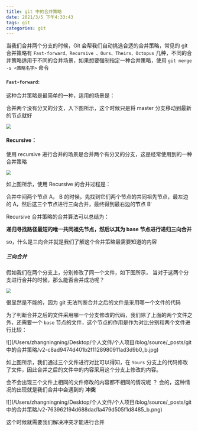 ```yaml
---
title: git 中的合并策略
date: 2021/3/5 下午4:33:43
tags: git
categories: git
---
```


当我们合并两个分支的时候，Git 会帮我们自动挑选合适的合并策略，常见的 git 合并策略有 `Fast-forward、Recursive 、Ours、Theirs、Octopus` 几种，不同的合并策略适用于不同的合并场景，如果想要强制指定一种合并策略，使用 `git merge -s <策略名字>` 命令

#### `Fast-forward`:

这种合并策略是最简单的一种，适用的场景是：

合并两个没有分叉的分支，入下图所示，这个时候只是将 master 分支移动到最新的节点就好

<img src="/Users/zhangningning/Desktop/个人文件/个人项目/blog/source/_posts/git 中的合并策略/v2-e881bee3a250dd0aca96b6a11241ab78_b.jpg" style="zoom:80%;" />



#### Recursive：

使用  recursive 进行合并的场景是合并两个有分叉的分支，这是经常使用到的一种合并策略



<img src="/Users/zhangningning/Desktop/个人文件/个人项目/blog/source/_posts/git 中的合并策略/v2-ab724ead18c6fc8ada3c10257fabf84a_b.png" style="zoom:80%;" />



如上图所示，使用 Recursive 的合并过程是：

合并中间两个节点 A， B 的时候，先找到它们两个节点的共同祖先节点，最左边的 A，然后这三个节点进行三向合并，最终得到最右边的节点 B‘

Recursive 合并策略的合并算法可以总结为：

**递归寻找路径最短的唯一共同祖先节点，然后以其为 base 节点进行递归三向合并**

so，什么是三向合并就是我们了解这个合并策略最需要知道的内容

##### 三向合并

假如我们在两个分支上，分别修改了同一个文件，如下图所示， 当对于这两个分支进行合并的时候，那么能否合并成功呢？



<img src="/Users/zhangningning/Desktop/个人文件/个人项目/blog/source/_posts/git 中的合并策略/v2-8308f536b1986fd877fd360cbd6e9ed9_b.png" style="zoom:80%;" />



很显然是不能的，因为 git 无法判断合并之后的文件是采用哪一个文件的代码

为了判断合并之后的文件采用哪一个分支修改的代码，我们除了上面的两个文件之外，还需要一个  `base` 节点的文件，这个节点的作用是作为对比分别和两个文件进行比较：



![](/Users/zhangningning/Desktop/个人文件/个人项目/blog/source/_posts/git 中的合并策略/v2-c8ad9474d401b2f1128980911ad3d9b0_b.jpg)



如上图所示，我们通过三个文件进行对比可以得知，在 `Yours` 分支上的代码修改了文件，因此合并之后的文件中的内容采用这个分支上修改的内容。

会不会出现三个文件上相同的文件修改的内容都不相同的情况呢 ？ 会的，这种情况的出现就是我们合并中会遇到的 **冲突**



![](/Users/zhangningning/Desktop/个人文件/个人项目/blog/source/_posts/git 中的合并策略/v2-763962194d688dad1a479d505f1d8485_b.png)



这个时候就需要我们解决冲突才能进行合并